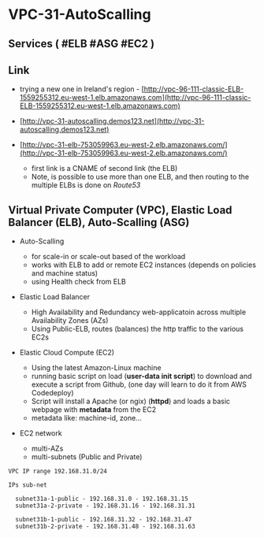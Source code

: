 # VPC-31-AutoScalling
## Services ( #ELB #ASG #EC2 )

## Link

* trying a new one in Ireland's region - [http://vpc-96-111-classic-ELB-1559255312.eu-west-1.elb.amazonaws.com](http://vpc-96-111-classic-ELB-1559255312.eu-west-1.elb.amazonaws.com)

* [http://vpc-31-autoscalling.demos123.net](http://vpc-31-autoscalling.demos123.net)

* [http://vpc-31-elb-753059963.eu-west-2.elb.amazonaws.com/](http://vpc-31-elb-753059963.eu-west-2.elb.amazonaws.com/)
  - first link is a CNAME of second link (the ELB)
  - Note, is possible to use more than one ELB, and then routing to the multiple ELBs is done on *Route53*

## Virtual Private Computer (VPC), Elastic Load Balancer (ELB), Auto-Scalling (ASG)

* Auto-Scalling
  - for scale-in or scale-out based of the workload
  - works with ELB to add or remote EC2 instances (depends on policies and machine status)
  - using Health check from ELB
  
 * Elastic Load Balancer
   - High Availability and Redundancy web-applicatoin across multiple Availability Zones (AZs)
   - Using Public-ELB, routes (balances) the http traffic to the various EC2s
  
* Elastic Cloud Compute (EC2)
  - Using the latest Amazon-Linux machine
  - running basic script on load (**user-data init script**) to download and execute a script from Github,
  (one day will learn to do it from AWS Codedeploy)
  - Script will install a Apache (or ngix) (**httpd**) and loads a basic webpage with **metadata** from the EC2
  - metadata like: machine-id, zone...
    
* EC2 network
  - multi-AZs 
  - multi-subnets (Public and Private)
  
```
VPC IP range 192.168.31.0/24 

IPs sub-net

  subnet31a-1-public - 192.168.31.0 - 192.168.31.15
  subnet31a-2-private - 192.168.31.16 - 192.168.31.31
  
  subnet31b-1-public - 192.168.31.32 - 192.168.31.47
  subnet31b-2-private - 192.168.31.48 - 192.168.31.63

```

